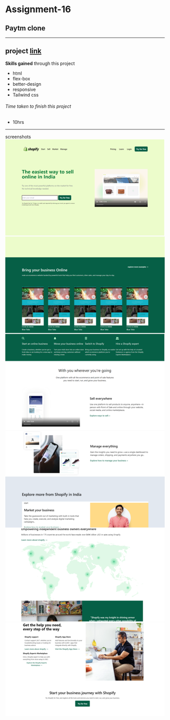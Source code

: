 
 # Assignment-16

 ## Paytm clone

---

 ## project  [link](http://127.0.0.1:5500/shopify-clone.html)


 **Skills gained** through this project
 - html
 - flex-box
 - better-design
 - responsive
 - Tailwind css 

 


###### Time taken to finish this project
- 10hrs

---
screenshots
![shopify clone](./screenshots/shopify%20clone%20(1).png)
![shopify clone](./screenshots/shopify%20clone%20(2).png)
![shopify clone](./screenshots/shopify%20clone%20(3).png)
![shopify clone](./screenshots/shopify%20clone%20(4).png)
![shopify clone](./screenshots/shopify%20clone%20(5).png)
![shopify clone](./screenshots/shopify%20clone%20(6).png)
